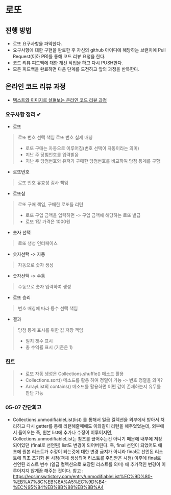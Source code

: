 # 로또
## 진행 방법
* 로또 요구사항을 파악한다.
* 요구사항에 대한 구현을 완료한 후 자신의 github 아이디에 해당하는 브랜치에 Pull Request(이하 PR)를 통해 코드 리뷰 요청을 한다.
* 코드 리뷰 피드백에 대한 개선 작업을 하고 다시 PUSH한다.
* 모든 피드백을 완료하면 다음 단계를 도전하고 앞의 과정을 반복한다.

## 온라인 코드 리뷰 과정
* [텍스트와 이미지로 살펴보는 온라인 코드 리뷰 과정](https://github.com/next-step/nextstep-docs/tree/master/codereview)


### 요구사항 정리 ✔
- 로또
> 로또 번호 선택 책임
> 로또 번호 실제 매칭 
> * 로또 구매는 자동으로 이루어짐(번호 선택이 자동이라는 의미)
> * 지난 주 당첨번호를 입력받음
> * 지난 주 당첨번호와 유저가 구매한 당첨번호를 비교하여 당첨 통계를 구함

- 로또번호
> 로또 번호 유효성 검사 책임

- 로또샵
> 로또 구매 책임, 구매한 로또들 리턴
> * 로또 구입 금액을 입력하면 -> 구입 금액에 해당하는 로또 발급
> * 로또 1장 가격은 1000원

- 숫자 선택
> 로또 생성 인터페이스

- 숫자선택 -> 자동
> 자동으로 숫자 생성

- 숫자선택 -> 수동
> 수동으로 숫자 입력하여 생성

- 로또 승리
> 번호 매칭에 따라 등수 선택 책임

- 결과
> 당첨 통계 표시를 위한 값 저장 책임
> * 일치 갯수 표시
> * 총 수익률 표시 (기준은 1)

### 힌트
 >- 로또 자동 생성은 Collections.shuffle() 메소드 활용  
 >- Collections.sort() 메소드를 활용 하여 정렬이 가능 -> 번호 정렬을 의미?  
 >- ArrayList의 contains() 메소드를 활용하면 어떤 값이 존재하는지 유무를 판단 가능
 
### 05-07 간단회고
- Collections.unmodifiableList(list) 를 통해서 일급 컬렉션을 외부에서 받아서 처리하고
  다시 getter를 통해 리턴해줄때에도 이와같이 리턴을 해주었었는데,
  외부에서 들어오는 즉, 원본 list에 추가나 수정이 이루어지면, Collections.unmodifiableList는
  참조를 끊어주는건 아니기 때문에 내부에 저장되어있던 (final로 선언된) list도 변경이 되어버린다.
  즉, final 선언이 되었어도 애초에 원본 리스트가 수정이 되는것에 대한 변경 금지가 아니라
  final로 선언된 리스트에 최초 초기화 된 시점(객체 생성되어 리스트를 주입받은 시점) 이후에
  final로 선언된 리스트 변수 (일급 컬렉션으로 포장된 리스트를 의미) 에 추가적인 변경이 이루어지지
  않게끔 해주는 것이다. 
  참고 : https://ecsimsw.tistory.com/entry/unmodifiableList%EC%9D%80-%EB%A7%8C%EB%8A%A5%EC%9D%B4-%EC%95%84%EB%8B%88%EB%8B%A4

